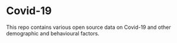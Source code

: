 # Covid-19
This repo contains various open source data on Covid-19 and other demographic and behavioural factors. 
